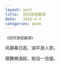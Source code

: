 ```yaml
---
layout: post
title:  四月游诺曼湖
date:   2016-4-4
categories: poem
---
```

`《四月游诺曼湖》`

风静春日高，湖平游人寥。

蝶舞微浪起，船没一池皱。

<!--more-->


<script>
  (function(i,s,o,g,r,a,m){i['GoogleAnalyticsObject']=r;i[r]=i[r]||function(){
  (i[r].q=i[r].q||[]).push(arguments)},i[r].l=1*new Date();a=s.createElement(o),
  m=s.getElementsByTagName(o)[0];a.async=1;a.src=g;m.parentNode.insertBefore(a,m)
  })(window,document,'script','https://www.google-analytics.com/analytics.js','ga');

  ga('create', 'UA-85986843-1', 'auto');
  ga('send', 'pageview');

</script>